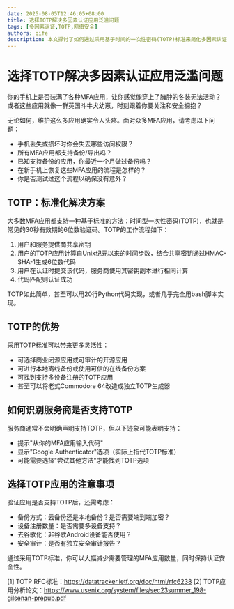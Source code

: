 ```yaml
---
date: 2025-08-05T12:46:05+08:00
title: 选择TOTP解决多因素认证应用泛滥问题
tags: [多因素认证,TOTP,网络安全]
authors: qife
description: 本文探讨了如何通过采用基于时间的一次性密码(TOTP)标准来简化多因素认证管理，分析了TOTP的工作原理、实施优势，并提供了选择TOTP应用时的实用建议。
---
```


# 选择TOTP解决多因素认证应用泛滥问题

你的手机上是否装满了各种MFA应用，让你感觉像穿上了臃肿的冬装无法活动？或者这些应用就像一群英国斗牛犬幼崽，时刻跟着你要关注和安全拥抱？

无论如何，维护这么多应用确实令人头疼。面对众多MFA应用，请考虑以下问题：

- 手机丢失或损坏时你会失去哪些访问权限？
- 所有MFA应用都支持备份/导出吗？
- 已知支持备份的应用，你最近一个月做过备份吗？
- 在新手机上恢复这些MFA应用的流程是怎样的？
- 你是否测试过这个流程以确保没有意外？

## TOTP：标准化解决方案

大多数MFA应用都支持一种基于标准的方法：时间型一次性密码(TOTP)，也就是常见的30秒有效期的6位数验证码。TOTP的工作流程如下：

1. 用户和服务提供商共享密钥
2. 用户的TOTP应用计算自Unix纪元以来的时间步数，结合共享密钥通过HMAC-SHA-1生成6位数代码
3. 用户在认证时提交该代码，服务商使用其密钥副本进行相同计算
4. 代码匹配则认证成功

TOTP如此简单，甚至可以用20行Python代码实现，或者几乎完全用bash脚本实现。

## TOTP的优势

采用TOTP标准可以带来更多灵活性：

- 可选择商业闭源应用或可审计的开源应用
- 可进行本地离线备份或使用可信的在线备份方案
- 可找到支持多设备注册的TOTP应用
- 甚至可以将老式Commodore 64改造成独立TOTP生成器

## 如何识别服务商是否支持TOTP

服务商通常不会明确声明支持TOTP，但以下迹象可能表明支持：

- 提示"从你的MFA应用输入代码"
- 显示"Google Authenticator"选项（实际上指代TOTP标准）
- 可能需要选择"尝试其他方法"才能找到TOTP选项

## 选择TOTP应用的注意事项

验证应用是否支持TOTP后，还需考虑：

- 备份方式：云备份还是本地备份？是否需要端到端加密？
- 设备注册数量：是否需要多设备支持？
- 去谷歌化：非谷歌Android设备能否使用？
- 安全审计：是否有独立安全审计报告？

通过采用TOTP标准，你可以大幅减少需要管理的MFA应用数量，同时保持认证安全性。

[1] TOTP RFC标准：https://datatracker.ietf.org/doc/html/rfc6238
[2] TOTP应用分析论文：https://www.usenix.org/system/files/sec23summer_198-gilsenan-prepub.pdf